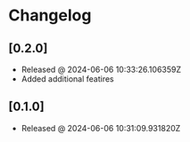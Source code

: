 # Changelog

## [0.2.0]

- Released @ 2024-06-06 10:33:26.106359Z
- Added additional featires

## [0.1.0]

- Released @ 2024-06-06 10:31:09.931820Z

